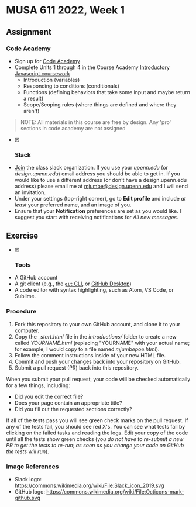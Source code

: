 # MUSA 611 2022, Week 1

## Assignment

### Code Academy

* Sign up for [Code Academy](https://www.codecademy.com/)
* Complete Units 1 through 4 in the Course Academy
  [Introductory Javascript coursework](https://www.codecademy.com/learn/introduction-to-javascript)
  - Introduction (variables)
  - Responding to conditions (conditionals)
  - Functions (defining behaviors that take some input and maybe return a result)
  - Scope/Scoping rules (where things are defined and where they aren't)

> NOTE: All materials in this course are free by design. Any 'pro' sections
> in code academy are not assigned

- [x] ### Slack

* [Join](https://join.slack.com/t/musa6112022/signup) the class slack organization. If you use your _upenn.edu_ (or _design.upenn.edu_) email address you should be able to get in. If you would like to use a different address (or don't have a design.upenn.edu address) please email me at mjumbe@design.upenn.edu and I will send an invitation.
* Under your settings (top-right corner), go to **Edit profile** and include _at least_ your preferred name, and an image of you.
* Ensure that your **Notification** preferences are set as you would like. I suggest you start with receiving notifications for _All new messages_.

## Exercise

- [x] ### Tools

* A GitHub account
* A git client (e.g., the [`git` CLI](https://git-scm.com/downloads), or [GitHub Desktop](https://desktop.github.com/))
* A code editor with syntax highlighting, such as Atom, VS Code, or Sublime.

### Procedure

1.  Fork this repository to your own GitHub account, and clone it to your computer.
1.  Copy the __start.html_ file in the _introductions/_ folder to create a new called _YOURNAME.html_ (replacing "YOURNAME" with your actual name; for example, I would copy to a file named _mjumbepoe.html_).
1.  Follow the comment instructions inside of your new HTML file.
1.  Commit and push your changes back into your repository on GitHub.
1.  Submit a pull request (PR) back into this repository.

When you submit your pull request, your code will be checked automatically for a few things, including:

- Did you edit the correct file?
- Does your page contain an appropriate title?
- Did you fill out the requested sections correctly?

If all of the tests pass you will see green check marks on the pull request. If any of the tests fail, you should see red X's. You can see what tests fail by clicking on the failed tasks and reading the logs. Edit your copy of the code until all the tests show green checks (_you do not have to re-submit a new PR to get the tests to re-run; as soon as you change your code on GitHub the tests will run_).

### Image References
- Slack logo: https://commons.wikimedia.org/wiki/File:Slack_icon_2019.svg
- GitHub logo: https://commons.wikimedia.org/wiki/File:Octicons-mark-github.svg
